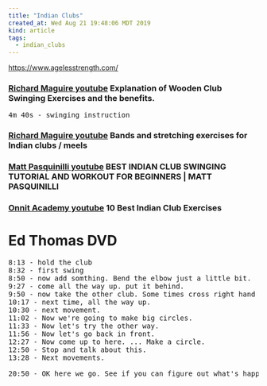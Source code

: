 ```yaml
---
title: "Indian Clubs"
created_at: Wed Aug 21 19:48:06 MDT 2019
kind: article
tags:
  - indian_clubs
---
```


https://www.agelesstrength.com/

<h3>
  <a href="https://www.youtube.com/watch?v=b_yxM9tf2yE" target="_blank">Richard Maguire youtube</a>
  Explanation of Wooden Club Swinging Exercises and the benefits.
</h3>

<pre>
4m 40s - swinging instruction
</pre>

<h3>
  <a href="https://www.youtube.com/watch?v=jazQVX1tKds" target="_blank">Richard Maguire youtube</a>
  Bands and stretching exercises for Indian clubs / meels
</h3>

<h3>
  <a href="https://www.youtube.com/watch?v=OOI26H3rbII" target="_blank">Matt Pasquinilli youtube</a>
  BEST INDIAN CLUB SWINGING TUTORIAL AND WORKOUT FOR BEGINNERS | MATT PASQUINILLI
</h3>

<h3>
  <a href="https://www.youtube.com/watch?v=fIEOWh87ahY" target="_blank">Onnit Academy youtube</a>
  10 Best Indian Club Exercises
</h3>

<h1>Ed Thomas DVD</h1>

<pre>
8:13 - hold the club
8:32 - first swing
8:50 - now add somthing. Bend the elbow just a little bit.
9:27 - come all the way up. put it behind.
9:50 - now take the other club. Some times cross right hand in front, some times left hand.
10:17 - next time, all the way up.
10:30 - next movement. 
11:02 - Now we're going to make big circles.
11:33 - Now let's try the other way.
11:56 - Now let's go back in front.
12:27 - Now come up to here. ... Make a circle.
12:50 - Stop and talk about this.
13:28 - Next movements.

20:50 - OK here we go. See if you can figure out what's happening.

</pre>

<!--
html boilerplate fragments
<a href="" target="_blank"></a>
<a name=""></a>
<img src="" width="400px">
<ul>
  <li></li>
  <li><a href="" target="_blank"></a></li>
</ul>
<pre>
</pre>
<p style="margin-bottom: 2em;"></p>
<hr style="border: 0; height: 3px; background: #333; background-image: linear-gradient(to right, #ccc, #333, #ccc);">
<pre><code>
</code></pre>
<math xmlns='http://www.w3.org/1998/Math/MathML' display='block'>
</math>
:-->
